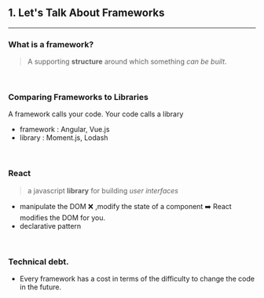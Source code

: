 ## 1. Let's Talk About Frameworks

---

### What is a framework?

> A supporting **structure** around which something _can be built_.

<br />

### Comparing Frameworks to Libraries

A framework calls your code. Your code calls a library

- framework : Angular, Vue.js
- library : Moment.js, Lodash

<br />

### React

> a javascript **library** for building _user interfaces_

- manipulate the DOM ❌ ,modify the state of a component
  ➡️ React modifies the DOM for you.
- declarative pattern

<br />

### Technical debt.

- Every framework has a cost in terms of the difficulty to change the code in the future.
